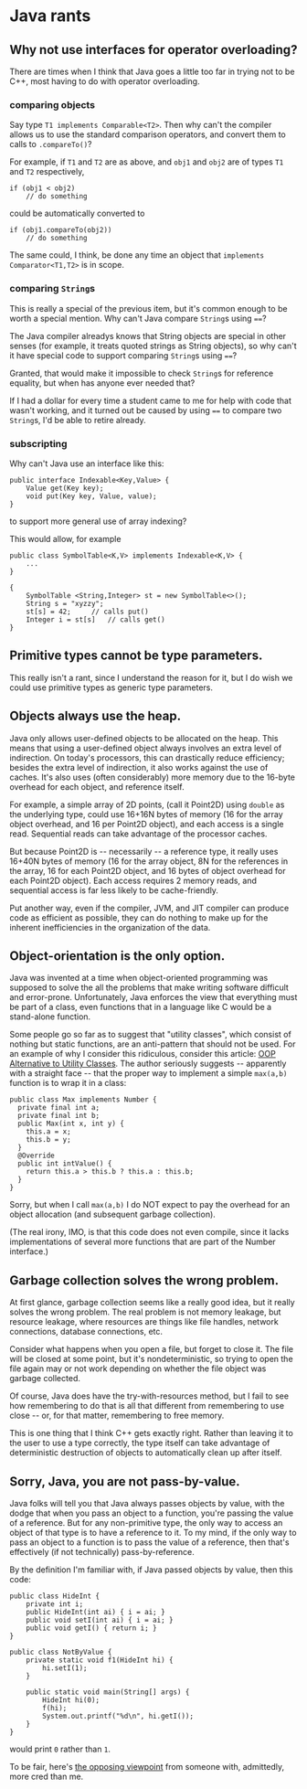 # Java rants

## Why not use interfaces for operator overloading?

There are times when I think
that Java goes a little too far
in trying not to be C++,
most having to do with
operator overloading.

### comparing objects

Say type ```T1 implements Comparable<T2>```.
Then why can't the compiler allows us to
use the standard comparison operators,
and convert them to calls to ```.compareTo()```?

For example, if ```T1``` and ```T2``` are as above,
and ```obj1``` and ```obj2```
are of types ```T1``` and ```T2``` respectively,
```
if (obj1 < obj2)
	// do something
```
could be automatically converted to
```
if (obj1.compareTo(obj2))
	// do something
```
The same could, I think, be done
any time an object
that ```implements Comparator<T1,T2>```
is in scope.

### comparing ```String```s

This is really a special of the previous item,
but it's common enough to be worth a special
mention.  Why can't Java compare ```String```s
using ```==```?

The Java compiler alreadys knows that String
objects are special in other senses
(for example, it treats quoted strings
as String objects),
so why can't it have special code
to support comparing ```String```s using ```==```?

Granted, that would make it impossible
to check ```String```s for reference equality,
but when has anyone ever needed that?

If I had a dollar for every time
a student came to me for help with
code that wasn't working,
and it turned out be caused by
using ```==``` to compare two ```String```s,
I'd be able to retire already.

### subscripting

Why can't Java use an interface like this:
```
public interface Indexable<Key,Value> {
	Value get(Key key);
	void put(Key key, Value, value);
}
```
to support more general use
of array indexing?

This would allow, for example
```
public class SymbolTable<K,V> implements Indexable<K,V> {
	...
}

{
	SymbolTable <String,Integer> st = new SymbolTable<>();
	String s = "xyzzy";
	st[s] = 42;	    // calls put()
	Integer i = st[s]   // calls get()
}
```

## Primitive types cannot be type parameters.

This really isn't a rant,
since I understand the reason for it,
but I do wish we could use primitive types
as generic type parameters.

## Objects always use the heap.

Java only allows user-defined objects to be
allocated on the heap.
This means that using a user-defined
object always involves an extra level
of indirection.
On today's processors,
this can drastically reduce efficiency;
besides the extra level of indirection,
it also works against the use of caches.
It's also uses (often considerably)
more memory due to the 16-byte overhead
for each object, and reference itself.

For example,
a simple array of 2D points,
(call it Point2D)
using ```double``` as the underlying type,
could use 16+16N bytes of memory
(16 for the array object overhead,
and 16 per Point2D object),
and each access is a single read.
Sequential reads can take advantage
of the processor caches.

But because Point2D is -- necessarily -- a
reference type, it really uses 16+40N
bytes of memory (16 for the array object,
8N for the references in the array,
16 for each Point2D object,
and 16 bytes of object overhead
for each Point2D object).
Each access requires 2 memory reads,
and sequential access is far less
likely to be cache-friendly.

Put another way,
even if the compiler, JVM, and JIT compiler
can produce code as efficient as possible,
they can do nothing to make up for the
inherent inefficiencies in the
organization of the data.

## Object-orientation is the only option.

Java was invented at a time
when object-oriented programming
was supposed to solve the
all the problems that make
writing software difficult
and error-prone.
Unfortunately,
Java enforces the view that
everything must be part of
a class, even functions that
in a language like C would
be a stand-alone function.

Some people go so far as to suggest
that "utility classes",
which consist of nothing but
static functions,
are an anti-pattern
that should not be used.
For an example of why I consider
this ridiculous, consider this
article:
[OOP Alternative to Utility Classes](https://www.yegor256.com/2014/05/05/oop-alternative-to-utility-classes.html).
The author seriously suggests -- apparently
with a straight face -- that the
proper way to implement a simple ```max(a,b)```
function is to wrap it in a class:
```
public class Max implements Number {
  private final int a;
  private final int b;
  public Max(int x, int y) {
    this.a = x;
    this.b = y;
  }
  @Override
  public int intValue() {
    return this.a > this.b ? this.a : this.b;
  }
}
```
Sorry, but when I call ```max(a,b)```
I do NOT expect to pay the overhead
for an object allocation
(and subsequent garbage collection).

(The real irony, IMO, is that this
code does not even compile,
since it lacks implementations of
several more functions that are
part of the Number interface.)

## Garbage collection solves the wrong problem.

At first glance,
garbage collection seems like
a really good idea,
but it really solves the wrong problem.
The real problem is not memory leakage,
but resource leakage,
where resources are things like
file handles, network connections,
database connections, etc.

Consider what happens when you
open a file,
but forget to close it.
The file will be closed
at some point,
but it's nondeterministic,
so trying to open the file again
may or not work
depending on whether the file object
was garbage collected.

Of course, Java does have the
try-with-resources method,
but I fail to see how remembering
to do that is all that different
from remembering to use close -- or,
for that matter, remembering to free memory.

This is one thing that I think C++
gets exactly right.
Rather than leaving it to the user
to use a type correctly,
the type itself can take advantage
of deterministic destruction of objects
to automatically clean up after itself.

## Sorry, Java, you are not pass-by-value.

Java folks will tell you that Java always
passes objects by value,
with the dodge that when you pass
an object to a function,
you're passing the value of a reference.
But for any non-primitive type,
the only way to access an object of that type
is to have a reference to it.
To my mind,
if the only way to pass an object
to a function
is to pass the value of a reference,
then that's effectively (if not technically)
pass-by-reference.

By the definition I'm familiar with,
if Java passed objects by value,
then this code:
```
public class HideInt {
	private int i;
	public HideInt(int ai) { i = ai; }
	public void setI(int ai) { i = ai; }
	public void getI() { return i; }
}

public class NotByValue {
	private static void f1(HideInt hi) {
		hi.setI(1);
	}

	public static void main(String[] args) {
		HideInt hi(0);
		f(hi);
		System.out.printf("%d\n", hi.getI());
	}
}
```
would print ```0``` rather than ```1```.

To be fair, here's [the opposing viewpoint](https://programming.guide/java/pass-by-value-or-pass-by-reference.html)
from someone with, admittedly, more cred than me.
